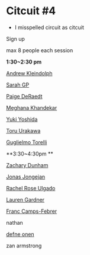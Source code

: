 # Citcuit #4 

*    I misspelled circuit as citcuit 

Sign up 

max 8 people each session 

**1:30~2:30 pm**

[Andrew Kleindolph](/ep/profile/Fff9BhWVGtc)

[Sarah GP](/ep/profile/oVnErnsAFGD)

[Paige DeRaedt](/ep/profile/AfnxjAVtwB7)

[Meghana Khandekar](/ep/profile/qf05L8GWSxK) 

[Yuki Yoshida](/ep/profile/mcCmOWLgSEk)

[Toru Urakawa](/ep/profile/vXsrBGRTgZK)

[Guglielmo Torelli](/ep/profile/qhWx4MHplZd)

**3:30~4:30pm **

[Zachary Dunham](/ep/profile/okfl7kqsZvK)

[Jonas Jongejan](/ep/profile/DSJ4bUjGZcw)

[Rachel Rose Ulgado](/ep/profile/rgJGUwoZ1z1)

[Lauren Gardner](/ep/profile/yfJwvXOb4rn)

[Franc Camps-Febrer](/ep/profile/qGBM7d6h8Ht)

nathan

[defne onen](/ep/profile/uy8bK1xFkEf)

zan armstrong